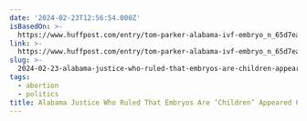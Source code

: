 ```yaml
---
date: '2024-02-23T12:56:54.000Z'
isBasedOn: >-
  https://www.huffpost.com/entry/tom-parker-alabama-ivf-embryo_n_65d7ea34e4b0cc1f2f7b3e26
link: >-
  https://www.huffpost.com/entry/tom-parker-alabama-ivf-embryo_n_65d7ea34e4b0cc1f2f7b3e26
slug: >-
  2024-02-23-alabama-justice-who-ruled-that-embryos-are-children-appeared-on-qanon-con
tags:
  - abortion
  - politics
title: Alabama Justice Who Ruled That Embryos Are ‘Children’ Appeared On QAnon Con
---
```


